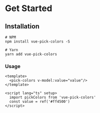 # Get Started

## Installation
```
# NPM
npm install vue-pick-colors -S

# Yarn
yarn add vue-pick-colors
```

### Usage

```vue
<template>
  <pick-colors v-model:value="value"/>
</template>

<script lang="ts" setup>
  import pickColors from 'vue-pick-colors'
  const value = ref('#ff4500')
</script>
```
